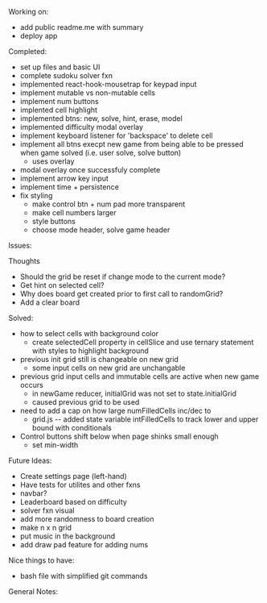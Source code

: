 Working on: 

- add public readme.me with summary
- deploy app    

Completed:
- set up files and basic UI 
- complete sudoku solver fxn
- implemented react-hook-mousetrap for keypad input 
- implement mutable vs non-mutable cells
- implement num buttons
- implented cell highlight
- implemented btns: new, solve, hint, erase, model
- implemented difficulty modal overlay
- implement keyboard listener for 'backspace' to delete cell
- implement all btns execpt new game from being able to be pressed when game solved (i.e. user solve, solve button)
    - uses overlay
- modal overlay once successfuly complete
- implement arrow key input 
- implement time + persistence 
- fix styling
    - make control btn + num pad more transparent
    - make cell numbers larger 
    - style buttons  
    - choose mode header, solve game header

Issues:

Thoughts
- Should the grid be reset if change mode to the current mode? 
- Get hint on selected cell?
- Why does board get created prior to first call to randomGrid? 
- Add a clear board 

Solved:
- how to select cells with background color
    - create selectedCell property in cellSlice and use ternary statement with styles to highlight background
- previous init grid still is changeable on new grid 
    - some input cells on new grid are unchangable
- previous grid input cells and immutable cells are active when new game occurs
    - in newGame reducer, initialGrid was not set to state.initialGrid 
    - caused previous grid to be used
- need to add a cap on how large numFilledCells inc/dec to
    - grid.js -- added state variable intFilledCells to track lower and upper bound with conditionals 
- Control buttons shift below when page shinks small enough
    - set min-width

Future Ideas:
- Create settings page (left-hand)
- Have tests for utilites and other fxns
- navbar? 
- Leaderboard based on difficulty
- solver fxn visual
- add more randomness to board creation
- make n x n grid 
- put music in the background
- add draw pad feature for adding nums 

Nice things to have: 
- bash file with simplified git commands

General Notes: 